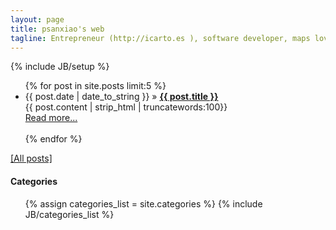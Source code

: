 ```yaml
---
layout: page
title: psanxiao's web
tagline: Entrepreneur (http://icarto.es ), software developer, maps lover, free software enthusiast, triathlete's trainee... not necessarily in that order
---
```

{% include JB/setup %}

<ul >
    {% for post in site.posts limit:5 %}
    <li><span>{{ post.date | date_to_string }}</span> &raquo; <a href="{{ BASE_PATH }}{{ post.url }}"><b>{{ post.title }}</b></a></li>
        {{ post.content | strip_html | truncatewords:100}}<br>
            <a href="{{ post.url }}">Read more...</a><br><br>
    {% endfor %}
</ul>


<a href="/archive.html">[All posts]</a>

<h4>Categories</h4>
<ul class="tag_box inline">
  {% assign categories_list = site.categories %}
  {% include JB/categories_list %}
</ul>